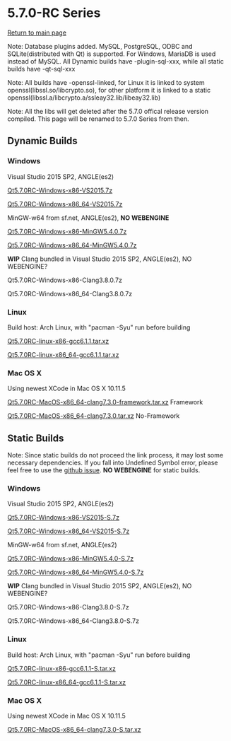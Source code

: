 # 5.7.0-RC Series

[Return to main page](index.md)

Note: Database plugins added. MySQL, PostgreSQL, ODBC and SQLite(distributed with Qt) is supported.
For Windows, MariaDB is used instead of MySQL.
All Dynamic builds have -plugin-sql-xxx, while all static builds have -qt-sql-xxx

Note: All builds have -openssl-linked, for Linux it is linked to system openssl(libssl.so/libcrypto.so), for other platform it is linked to a static openssl(libssl.a/libcrypto.a/ssleay32.lib/libeay32.lib)

Note: All the libs will get deleted after the 5.7.0 offical release version compiled. This page will be renamed to 5.7.0 Series from then.

## Dynamic Builds

### Windows

Visual Studio 2015 SP2, ANGLE(es2)

[Qt5.7.0RC-Windows-x86-VS2015.7z](5.7.0-RC-error.md)

[Qt5.7.0RC-Windows-x86_64-VS2015.7z](5.7.0-RC-error.md)

MinGW-w64 from sf.net, ANGLE(es2), __NO WEBENGINE__

[Qt5.7.0RC-Windows-x86-MinGW5.4.0.7z](5.7.0-RC-error.md)

[Qt5.7.0RC-Windows-x86_64-MinGW5.4.0.7z](5.7.0-RC-error.md)

__WIP__ Clang bundled in Visual Studio 2015 SP2, ANGLE(es2), NO WEBENGINE?

Qt5.7.0RC-Windows-x86-Clang3.8.0.7z

Qt5.7.0RC-Windows-x86_64-Clang3.8.0.7z

### Linux

Build host: Arch Linux, with "pacman -Syu" run before building

[Qt5.7.0RC-linux-x86-gcc6.1.1.tar.xz](http://pan.baidu.com/s/1o8RFsFo)

[Qt5.7.0RC-linux-x86_64-gcc6.1.1.tar.xz](http://pan.baidu.com/s/1slzOUs9)

### Mac OS X

Using newest XCode in Mac OS X 10.11.5

[Qt5.7.0RC-MacOS-x86_64-clang7.3.0-framework.tar.xz](5.7.0-RC-error.md)  Framework

[Qt5.7.0RC-MacOS-x86_64-clang7.3.0.tar.xz](5.7.0-RC-error.md)  No-Framework

## Static Builds

Note: Since static builds do not proceed the link process, it may lost some necessary dependencies. If you fall into Undefined Symbol error, please feel free to use the [github issue](https://github.com/Fsu0413/QtCompile/issues).
__NO WEBENGINE__ for static builds.

### Windows

Visual Studio 2015 SP2, ANGLE(es2)

[Qt5.7.0RC-Windows-x86-VS2015-S.7z](5.7.0-RC-error.md)

[Qt5.7.0RC-Windows-x86_64-VS2015-S.7z](5.7.0-RC-error.md)

MinGW-w64 from sf.net, ANGLE(es2)

[Qt5.7.0RC-Windows-x86-MinGW5.4.0-S.7z](5.7.0-RC-error.md)

[Qt5.7.0RC-Windows-x86_64-MinGW5.4.0-S.7z](5.7.0-RC-error.md)

__WIP__ Clang bundled in Visual Studio 2015 SP2, ANGLE(es2), NO WEBENGINE?

Qt5.7.0RC-Windows-x86-Clang3.8.0-S.7z

Qt5.7.0RC-Windows-x86_64-Clang3.8.0-S.7z

### Linux

Build host: Arch Linux, with "pacman -Syu" run before building

[Qt5.7.0RC-linux-x86-gcc6.1.1-S.tar.xz](http://pan.baidu.com/s/1ge2ARbP)

[Qt5.7.0RC-linux-x86_64-gcc6.1.1-S.tar.xz](http://pan.baidu.com/s/1i5m8bqd)

### Mac OS X

Using newest XCode in Mac OS X 10.11.5

[Qt5.7.0RC-MacOS-x86_64-clang7.3.0-S.tar.xz](5.7.0-RC-error.md)